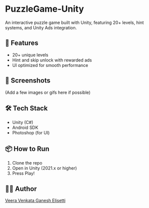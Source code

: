 # PuzzleGame-Unity

An interactive puzzle game built with Unity, featuring 20+ levels, hint systems, and Unity Ads integration.

## 🚀 Features
- 20+ unique levels
- Hint and skip unlock with rewarded ads
- UI optimized for smooth performance

## 📸 Screenshots
(Add a few images or gifs here if possible)

## 🛠️ Tech Stack
- Unity (C#)
- Android SDK
- Photoshop (for UI)

## 📦 How to Run
1. Clone the repo
2. Open in Unity (2021.x or higher)
3. Press Play!

## 🙋‍♂️ Author
[Veera Venkata Ganesh Elisetti](https://github.com/ganesh714)
